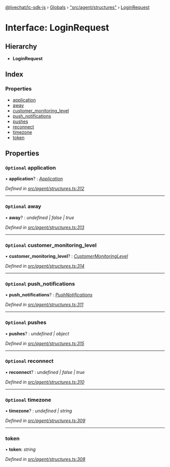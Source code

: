 [@livechat/lc-sdk-js](../README.md) › [Globals](../globals.md) › ["src/agent/structures"](../modules/_src_agent_structures_.md) › [LoginRequest](_src_agent_structures_.loginrequest.md)

# Interface: LoginRequest

## Hierarchy

* **LoginRequest**

## Index

### Properties

* [application](_src_agent_structures_.loginrequest.md#optional-application)
* [away](_src_agent_structures_.loginrequest.md#optional-away)
* [customer_monitoring_level](_src_agent_structures_.loginrequest.md#optional-customer_monitoring_level)
* [push_notifications](_src_agent_structures_.loginrequest.md#optional-push_notifications)
* [pushes](_src_agent_structures_.loginrequest.md#optional-pushes)
* [reconnect](_src_agent_structures_.loginrequest.md#optional-reconnect)
* [timezone](_src_agent_structures_.loginrequest.md#optional-timezone)
* [token](_src_agent_structures_.loginrequest.md#token)

## Properties

### `Optional` application

• **application**? : *[Application](_src_agent_structures_.application.md)*

*Defined in [src/agent/structures.ts:312](https://github.com/livechat/lc-sdk-js/blob/61db942/src/agent/structures.ts#L312)*

___

### `Optional` away

• **away**? : *undefined | false | true*

*Defined in [src/agent/structures.ts:313](https://github.com/livechat/lc-sdk-js/blob/61db942/src/agent/structures.ts#L313)*

___

### `Optional` customer_monitoring_level

• **customer_monitoring_level**? : *[CustomerMonitoringLevel](../enums/_src_agent_structures_.customermonitoringlevel.md)*

*Defined in [src/agent/structures.ts:314](https://github.com/livechat/lc-sdk-js/blob/61db942/src/agent/structures.ts#L314)*

___

### `Optional` push_notifications

• **push_notifications**? : *[PushNotifications](_src_agent_structures_.pushnotifications.md)*

*Defined in [src/agent/structures.ts:311](https://github.com/livechat/lc-sdk-js/blob/61db942/src/agent/structures.ts#L311)*

___

### `Optional` pushes

• **pushes**? : *undefined | object*

*Defined in [src/agent/structures.ts:315](https://github.com/livechat/lc-sdk-js/blob/61db942/src/agent/structures.ts#L315)*

___

### `Optional` reconnect

• **reconnect**? : *undefined | false | true*

*Defined in [src/agent/structures.ts:310](https://github.com/livechat/lc-sdk-js/blob/61db942/src/agent/structures.ts#L310)*

___

### `Optional` timezone

• **timezone**? : *undefined | string*

*Defined in [src/agent/structures.ts:309](https://github.com/livechat/lc-sdk-js/blob/61db942/src/agent/structures.ts#L309)*

___

###  token

• **token**: *string*

*Defined in [src/agent/structures.ts:308](https://github.com/livechat/lc-sdk-js/blob/61db942/src/agent/structures.ts#L308)*
